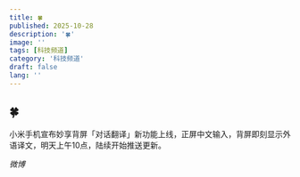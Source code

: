 ```yaml
---
title: 🍀
published: 2025-10-28
description: '🍀'
image: ''
tags: [科技频道]
category: '科技频道'
draft: false
lang: ''
---
```


## 🍀

小米手机宣布妙享背屏「对话翻译」新功能上线，正屏中文输入，背屏即刻显示外语译文，明天上午10点，陆续开始推送更新。

*微博*
